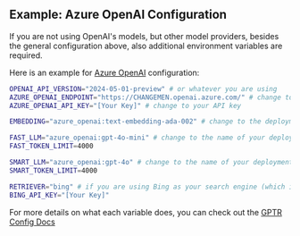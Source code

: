 ## Example: Azure OpenAI Configuration

If you are not using OpenAI's models, but other model providers, besides the general configuration above, also additional environment variables are required.

Here is an example for [Azure OpenAI](https://learn.microsoft.com/en-us/azure/ai-services/openai/concepts/models) configuration:

```bash
OPENAI_API_VERSION="2024-05-01-preview" # or whatever you are using
AZURE_OPENAI_ENDPOINT="https://CHANGEMEN.openai.azure.com/" # change to the name of your deployment
AZURE_OPENAI_API_KEY="[Your Key]" # change to your API key

EMBEDDING="azure_openai:text-embedding-ada-002" # change to the deployment of your embedding model

FAST_LLM="azure_openai:gpt-4o-mini" # change to the name of your deployment (not model-name)
FAST_TOKEN_LIMIT=4000

SMART_LLM="azure_openai:gpt-4o" # change to the name of your deployment (not model-name)
SMART_TOKEN_LIMIT=4000

RETRIEVER="bing" # if you are using Bing as your search engine (which is likely if you use Azure)
BING_API_KEY="[Your Key]"
```

For more details on what each variable does, you can check out the [GPTR Config Docs](https://docs.gptr.dev/docs/gpt-researcher/gptr/config)